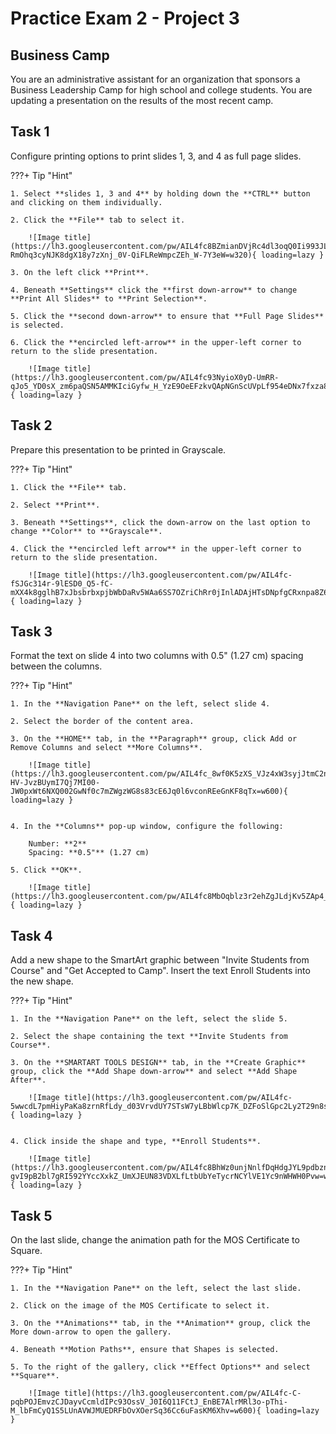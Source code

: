 # Practice Exam 2 - Project 3

## Business Camp
You are an administrative assistant for an organization that sponsors a Business Leadership Camp for high school and college students. You are updating a presentation on the results of the most recent camp.

## Task 1
 
Configure printing options to print slides 1, 3, and 4 as full page slides.

???+ Tip "Hint"

    1. Select **slides 1, 3 and 4** by holding down the **CTRL** button and clicking on them individually.

    2. Click the **File** tab to select it.

        ![Image title](https://lh3.googleusercontent.com/pw/AIL4fc8BZmianDVjRc4dl3oqQ0Ii993JLyTnm6sn_KTVCcCJo1c4j2NmPCI7BWjmaJlDf5n-RmOhq3cyNJK8dgX18y7zXnj_0V-QiFLReWmpcZEh_W-7Y3eW=w320){ loading=lazy }

    3. On the left click **Print**.

    4. Beneath **Settings** click the **first down-arrow** to change **Print All Slides** to **Print Selection**.

    5. Click the **second down-arrow** to ensure that **Full Page Slides** is selected.

    6. Click the **encircled left-arrow** in the upper-left corner to return to the slide presentation.

        ![Image title](https://lh3.googleusercontent.com/pw/AIL4fc93NyioX0yD-UmRR-qJo5_YD0sX_zm6paQSN5AMMKIciGyfw_H_YzE9OeEFzkvQApNGnScUVpLf954eDNx7fxza8h9IvQKDSMZT5qln5VijSPIyxECv=w360){ loading=lazy }

## Task 2

Prepare this presentation to be printed in Grayscale.

???+ Tip "Hint"

    1. Click the **File** tab.

    2. Select **Print**.

    3. Beneath **Settings**, click the down-arrow on the last option to change **Color** to **Grayscale**.

    4. Click the **encircled left arrow** in the upper-left corner to return to the slide presentation.

        ![Image title](https://lh3.googleusercontent.com/pw/AIL4fc-fSJGc314r-9lESD0_Q5-fC-mXX4k8gglhB7xJbsbrbxpjbWbDaRv5WAa6SS7OZriChRr0jInlADAjHTsDNpfgCRxnpa8Z61ppvu7rJyYpjQ414YNO=w360){ loading=lazy }

## Task 3

Format the text on slide 4 into two columns with 0.5" (1.27 cm) spacing between the columns.

???+ Tip "Hint"

    1. In the **Navigation Pane** on the left, select slide 4.

    2. Select the border of the content area.

    3. On the **HOME** tab, in the **Paragraph** group, click Add or Remove Columns and select **More Columns**.

        ![Image title](https://lh3.googleusercontent.com/pw/AIL4fc_8wf0K5zXS_VJz4xW3syjJtmC2nyweItwF7cnU-HV-JvzBUymI7Qj7MI00-JW0pxWt6NXQ002GwNf0c7mZWgzWG8s83cE6Jq0l6vconREeGnKF8qTx=w600){ loading=lazy }


    4. In the **Columns** pop-up window, configure the following:

        Number: **2**  
        Spacing: **0.5"** (1.27 cm)

    5. Click **OK**.

        ![Image title](https://lh3.googleusercontent.com/pw/AIL4fc8MbOqblz3r2ehZgJLdjKv5ZAp4_JZewZPDBxh7OyH6Il6j8gd4WygGdJwkwtCOOhMeFlwHbjBnEixdBSKAK6SYeHSIPzTfXzpkE4kJQD_y96iABtip=w280){ loading=lazy }

## Task 4

Add a new shape to the SmartArt graphic between "Invite Students from Course" and "Get Accepted to Camp". Insert the text Enroll Students into the new shape.

???+ Tip "Hint"

    1. In the **Navigation Pane** on the left, select the slide 5.

    2. Select the shape containing the text **Invite Students from Course**.

    3. On the **SMARTART TOOLS DESIGN** tab, in the **Create Graphic** group, click the **Add Shape down-arrow** and select **Add Shape After**.

        ![Image title](https://lh3.googleusercontent.com/pw/AIL4fc-5wwcdL7pmHiyPaKa8zrnRfLdy_d03VrvdUY7STsW7yLBbWlcp7K_DZFoSlGpc2Ly2T29n8so0DiV4jGr17C2l0bNAEUmIPqKHMrfxFuD48XDnYGJf=w600){ loading=lazy }


    4. Click inside the shape and type, **Enroll Students**.

        ![Image title](https://lh3.googleusercontent.com/pw/AIL4fc8BhWz0unjNnlfDqHdgJYL9pdbznwRwnRlnUtOXSM659R-gvI9pB2bl7gRI592YYccXxkZ_UmXJEUN83VDXLfLtbUbYeTycrNCYlVE1Yc9nWHWH0Pvw=w600){ loading=lazy }

## Task 5

On the last slide, change the animation path for the MOS Certificate to Square.

???+ Tip "Hint"

    1. In the **Navigation Pane** on the left, select the last slide.

    2. Click on the image of the MOS Certificate to select it.

    3. On the **Animations** tab, in the **Animation** group, click the More down-arrow to open the gallery.

    4. Beneath **Motion Paths**, ensure that Shapes is selected.

    5. To the right of the gallery, click **Effect Options** and select **Square**.

        ![Image title](https://lh3.googleusercontent.com/pw/AIL4fc-C-pqbPOJEmvzCJDayvCcmldIPc93OssV_J0I6Q11FCtJ_EnBE7AlrMRl3o-pThi-M_lbFmCyQ1S5LUnAVWJMUEDRFbOvXOerSq36Cc6uFasKM6Xhv=w600){ loading=lazy }